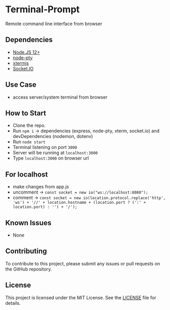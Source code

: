 # Terminal-Prompt
Remote command line interface from browser

## Dependencies

- [Node.JS 12+](https://nodejs.org/en/)
- [node-pty](https://github.com/microsoft/node-pty)
- [xtermjs](https://github.com/xtermjs/xterm.js)
- [Socket.IO](https://socket.io/)

## Use Case
- access server/system terminal from browser

## How to Start
- Clone the repo.
- Run `npm i` -> dependencies (express, node-pty, xterm, socket.io) and devDependencies (nodemon, dotenv)
- Run `node start`
- Terminal listening on port `3000`
- Server will be running at `localhost:3000`
- Type `localhost:3000` on browser url

## For localhost
- make changes from app.js
- uncomment -> `const socket = new io("ws://localhost:8080");`
- comment -> `const socket = new io(location.protocol.replace('http', 'ws') + '//' + location.hostname + (location.port ? (':' + location.port) : '') + '/');`

## Known Issues
- None

## Contributing
To contribute to this project, please submit any issues or pull requests on the GitHub repository.

## License
This project is licensed under the MIT License.  See the [LICENSE](https://github.com/thesushilsharma/Terminal-Prompt/blob/main/LICENSE) file for details.
